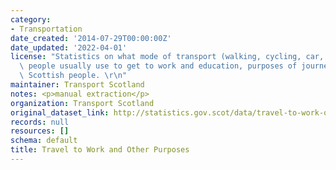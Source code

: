 ```yaml
---
category:
- Transportation
date_created: '2014-07-29T00:00:00Z'
date_updated: '2022-04-01'
license: "Statistics on what mode of transport (walking, cycling, car, bus, train)\
  \ people usually use to get to work and education, purposes of journeys made by\
  \ Scottish people. \r\n"
maintainer: Transport Scotland
notes: <p>manual extraction</p>
organization: Transport Scotland
original_dataset_link: http://statistics.gov.scot/data/travel-to-work-other
records: null
resources: []
schema: default
title: Travel to Work and Other Purposes
---
```

